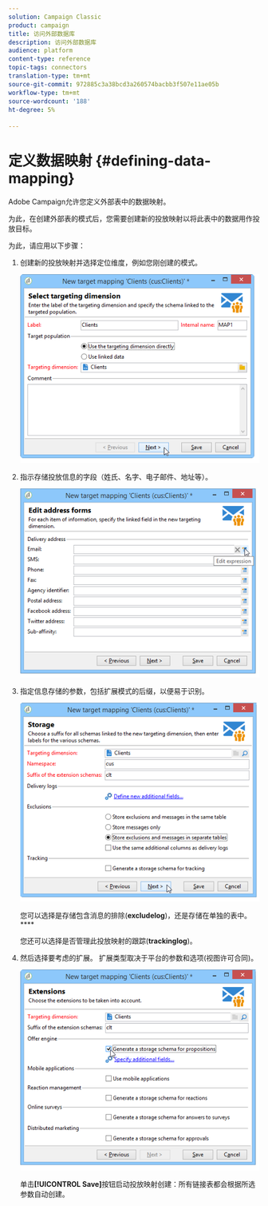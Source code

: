 ```yaml
---
solution: Campaign Classic
product: campaign
title: 访问外部数据库
description: 访问外部数据库
audience: platform
content-type: reference
topic-tags: connectors
translation-type: tm+mt
source-git-commit: 972885c3a38bcd3a260574bacbb3f507e11ae05b
workflow-type: tm+mt
source-wordcount: '188'
ht-degree: 5%

---
```



# 定义数据映射 {#defining-data-mapping}

Adobe Campaign允许您定义外部表中的数据映射。

为此，在创建外部表的模式后，您需要创建新的投放映射以将此表中的数据用作投放目标。

为此，请应用以下步骤：

1. 创建新的投放映射并选择定位维度，例如您刚创建的模式。

   ![](assets/wf_new_mapping_create_fda.png)

1. 指示存储投放信息的字段（姓氏、名字、电子邮件、地址等）。

   ![](assets/wf_new_mapping_define_join.png)

1. 指定信息存储的参数，包括扩展模式的后缀，以便易于识别。

   ![](assets/wf_new_mapping_define_names.png)

   您可以选择是存储包含消息的排除(**excludelog**)，还是存储在单独的表中。****

   您还可以选择是否管理此投放映射的跟踪(**trackinglog**)。

1. 然后选择要考虑的扩展。 扩展类型取决于平台的参数和选项(视图许可合同)。

   ![](assets/wf_new_mapping_define_extensions.png)

   单击&#x200B;**[!UICONTROL Save]**&#x200B;按钮启动投放映射创建：所有链接表都会根据所选参数自动创建。
